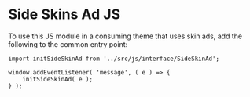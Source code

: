 # Side Skins Ad JS

To use this JS module in a consuming theme that uses skin ads, add the following to the common entry point:

```
import initSideSkinAd from '../src/js/interface/SideSkinAd';

window.addEventListener( 'message', ( e ) => {
	initSideSkinAd( e );
} );
```

